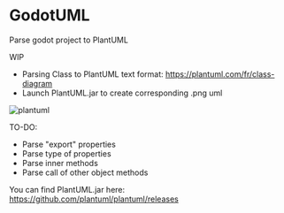 # GodotUML
Parse godot project to PlantUML

WIP 
- Parsing Class to PlantUML text format: https://plantuml.com/fr/class-diagram
- Launch PlantUML.jar to create corresponding .png uml

![plantuml](https://user-images.githubusercontent.com/22189681/174304614-f646a5e1-8080-482f-8377-aa643b633162.png)

TO-DO:
- Parse "export" properties
- Parse type of properties
- Parse inner methods
- Parse call of other object methods


You can find PlantUML.jar here: https://github.com/plantuml/plantuml/releases
